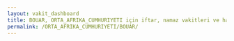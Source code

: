 ```yaml
---
layout: vakit_dashboard
title: BOUAR, ORTA_AFRIKA_CUMHURIYETI için iftar, namaz vakitleri ve hava durumu - ilçe/eyalet seç
permalink: /ORTA_AFRIKA_CUMHURIYETI/BOUAR/
---
```


<script type="text/javascript">
  var GLOBAL_COUNTRY = 'ORTA_AFRIKA_CUMHURIYETI';
  var GLOBAL_CITY = 'BOUAR';
  var GLOBAL_STATE = '';
  var lat = 72;
  var lon = 21;
</script>
